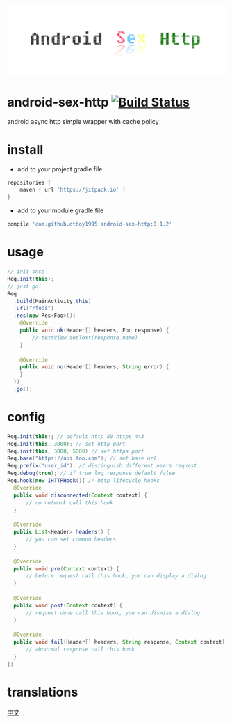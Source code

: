 # ![android-sex-http](static/icon.png)

# android-sex-http [![Build Status](https://travis-ci.org/dtboy1995/android-sex-http.svg?branch=master)](https://travis-ci.org/dtboy1995/android-sex-http)
android async http simple wrapper with cache policy

# install
- add to your project gradle file

```gradle
repositories {
    maven { url 'https://jitpack.io' }
}
```
- add to your module gradle file

```gradle
compile 'com.github.dtboy1995:android-sex-http:0.1.2'
```

# usage
```java
// init once
Req.init(this);
// just go!
Req
  .build(MainActivity.this)
  .url("/foos")
  .res(new Res<Foo>(){
    @Override
    public void ok(Header[] headers, Foo response) {
        // textView.setText(response.name)
    }

    @Override
    public void no(Header[] headers, String error) {
    }
  })
  .go();
```

# config
```java
Req.init(this); // default http 80 https 443
Req.init(this, 3000); // set http port
Req.init(this, 3000, 5000) // set https port
Req.base("https://api.foo.com"); // set base url
Req.prefix("user_id"); // distinguish different users request
Req.debug(true); // if true log response default false
Req.hook(new IHTTPHook(){ // http lifecycle hooks
  @Override
  public void disconnected(Context context) {
      // no network call this hook
  }

  @Override
  public List<Header> headers() {
      // you can set common headers
  }

  @Override
  public void pre(Context context) {
      // before request call this hook, you can display a dialog
  }

  @Override
  public void post(Context context) {
      // request done call this hook, you can dismiss a dialog
  }

  @Override
  public void fail(Header[] headers, String response, Context context) {
      // abnormal response call this hook
  }
})
```

# translations
[中文](README_CN.md)
